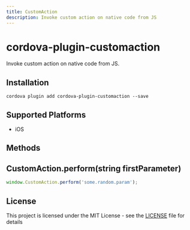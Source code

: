 ```yaml
---
title: CustomAction
description: Invoke custom action on native code from JS
---
```


# cordova-plugin-customaction

Invoke custom action on native code from JS.

## Installation

    cordova plugin add cordova-plugin-customaction --save

## Supported Platforms

- iOS

## Methods

## CustomAction.perform(string firstParameter)

```js
window.CustomAction.perform('some.random.param');
```
## License

This project is licensed under the MIT License - see the [LICENSE](LICENSE) file for details